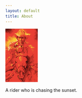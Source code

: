 ```yaml
---
layout: default
title: About
---
```


<img src="/images/sunsetrider.png" class="left" width="20%" height="20%" />

A rider who is chasing the sunset.
<!-- A coder who is learning to be a good coder. -->
